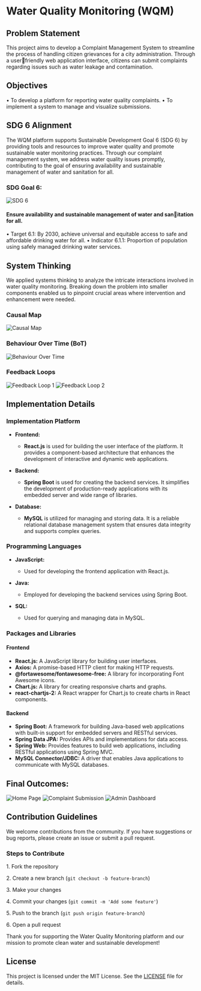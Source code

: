 # Water Quality Monitoring (WQM)

## Problem Statement
This project aims to develop a Complaint Management System to streamline the process of handling citizen grievances for a city administration. Through a userfriendly web application interface, citizens can submit complaints regarding issues such as water leakage and contamination.

## Objectives
• To develop a platform for reporting water quality complaints.
• To implement a system to manage and visualize submissions.

## SDG 6 Alignment

The WQM platform supports Sustainable Development Goal 6 (SDG 6) by providing tools and resources to improve water quality and promote sustainable water monitoring practices. Through our complaint management system, we address water quality issues promptly, contributing to the goal of ensuring availability and sustainable management of water and sanitation for all.

### SDG Goal 6:
![SDG 6](https://github.com/Cap26803/Water-Quality-Monitoring/assets/106472393/532d36d6-e216-4515-bd12-5fa18fcb29fe)

#### Ensure availability and sustainable management of water and sanitation for all.
• Target 6.1: By 2030, achieve universal and equitable access to safe and affordable drinking water for all.
• Indicator 6.1.1: Proportion of population using safely managed drinking water services.

## System Thinking

We applied systems thinking to analyze the intricate interactions involved in water quality monitoring. Breaking down the problem into smaller components enabled us to pinpoint crucial areas where intervention and enhancement were needed.

### Causal Map
![Causal Map](https://github.com/Cap26803/Water-Quality-Monitoring/assets/105357505/e5f1effa-380c-4cf7-a807-807c8b146a3c)

### Behaviour Over Time (BoT)
![Behaviour Over Time](https://github.com/Cap26803/Water-Quality-Monitoring/assets/105357505/c91e77ab-b31e-4870-943e-bb53ef092753)

### Feedback Loops
![Feedback Loop 1](https://github.com/Cap26803/Water-Quality-Monitoring/assets/105357505/d294e465-0678-4b65-8937-41e76b930d11)
![Feedback Loop 2](https://github.com/Cap26803/Water-Quality-Monitoring/assets/105357505/5f5c27a0-337f-49f3-9b46-0fa20e7765b7)

## Implementation Details

### Implementation Platform

- **Frontend:** 
  - **React.js** is used for building the user interface of the platform. It provides a component-based architecture that enhances the development of interactive and dynamic web applications.

- **Backend:** 
  - **Spring Boot** is used for creating the backend services. It simplifies the development of production-ready applications with its embedded server and wide range of libraries.

- **Database:** 
  - **MySQL** is utilized for managing and storing data. It is a reliable relational database management system that ensures data integrity and supports complex queries.

### Programming Languages

- **JavaScript:** 
  - Used for developing the frontend application with React.js.

- **Java:** 
  - Employed for developing the backend services using Spring Boot.

- **SQL:** 
  - Used for querying and managing data in MySQL.

### Packages and Libraries

#### Frontend

- **React.js:** A JavaScript library for building user interfaces.
- **Axios:** A promise-based HTTP client for making HTTP requests.
- **@fortawesome/fontawesome-free:** A library for incorporating Font Awesome icons.
- **Chart.js:** A library for creating responsive charts and graphs.
- **react-chartjs-2:** A React wrapper for Chart.js to create charts in React components.

#### Backend

- **Spring Boot:** A framework for building Java-based web applications with built-in support for embedded servers and RESTful services.
- **Spring Data JPA:** Provides APIs and implementations for data access.
- **Spring Web:** Provides features to build web applications, including RESTful applications using Spring MVC.
- **MySQL Connector/JDBC:** A driver that enables Java applications to communicate with MySQL databases.

## Final Outcomes:
![Home Page](https://github.com/Cap26803/Water-Quality-Monitoring/assets/106472393/6e0dae06-e3c9-4064-a6dd-f67f1a902004)
![Complaint Submission](https://github.com/Cap26803/Water-Quality-Monitoring/assets/106472393/649147a5-e65c-48b6-b8e3-684ffafc8113)
![Admin Dashboard](https://github.com/Cap26803/Water-Quality-Monitoring/assets/106472393/3f036abf-6c88-4eae-8b10-7c5eb5c8c8f6)


## Contribution Guidelines

We welcome contributions from the community. If you have suggestions or bug reports, please create an issue or submit a pull request.

### Steps to Contribute

1\. Fork the repository

2\. Create a new branch (`git checkout -b feature-branch`)

3\. Make your changes

4\. Commit your changes (`git commit -m 'Add some feature'`)

5\. Push to the branch (`git push origin feature-branch`)

6\. Open a pull request

Thank you for supporting the Water Quality Monitoring platform and our mission to promote clean water and sustainable development!

## License

This project is licensed under the MIT License. See the [LICENSE](LICENSE) file for details.
